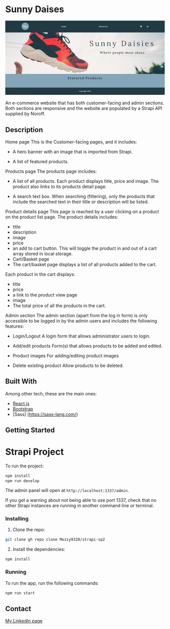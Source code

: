 # Sunny Daises

![image](https://github.com/Mozzy9328/strapi-sp2/blob/master/public/SunnyDays.png)

An e-commerce website that has both customer-facing and admin sections. Both sections are responsive and the website are populated by a Strapi API supplied by Noroff.

## Description

Home page
This is the Customer-facing pages, and it includes:

- A hero banner with an image that is imported from Strapi.

- A list of featured products.

Products page
The products page includes:

- A list of all products. Each product displays title, price and image. The product also links to its products detail page.

- A search text box. When searching (filtering), only the products that include the searched text in their title or description will be listed.

Product details page
This page is reached by a user clicking on a product on the product list page.
The product details includes:

- title
- description
- image
- price
- an add to cart button. This will toggle the product in and out of a cart array stored in local storage.
- Cart/Basket page
- The cart/basket page displays a list of all products added to the cart.

Each product in the cart displays:

- title
- price
- a link to the product view page
- image
- The total price of all the products in the cart.

Admin section
The admin section (apart from the log in form) is only accessible to be logged in by the admin users and includes the following features:

- Login/Logout
  A login form that allows administrator users to login.

- Add/edit products
  Form(s) that allows products to be added and edited.

- Product images
  For adding/editing product images

- Delete existing product
  Allow products to be deleted.

## Built With

Among other tech, these are the main ones:

- [React.js](https://reactjs.org/)
- [Bootstrap](https://getbootstrap.com)
- [Sass] (https://sass-lang.com/)

## Getting Started

# Strapi Project

To run the project:

```
npm install
npm run develop
```

The admin panel will open at `http://localhost:1337/admin`.

If you get a warning about not being able to use port 1337, check that no other Strapi instances are running in another command line or terminal.

### Installing

1. Clone the repo:

```bash
git clone gh repo clone Mozzy9328/strapi-sp2
```

2. Install the dependencies:

```
npm install
```

### Running

To run the app, run the following commands:

```bash
npm run start
```

## Contact

[My LinkedIn page](www.linkedin.com/in/msalesforce)
